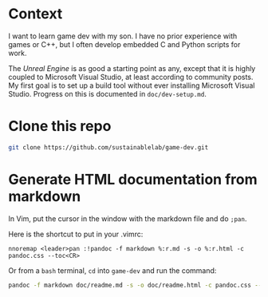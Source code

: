 # Context
I want to learn game dev with my son. I have no prior experience with games or
C++, but I often develop embedded C and Python scripts for work.

The *Unreal Engine* is as good a starting point as any, except that it is
highly coupled to Microsoft Visual Studio, at least according to community
posts. My first goal is to set up a build tool without ever installing Microsoft
Visual Studio. Progress on this is documented in `doc/dev-setup.md`.

# Clone this repo
```bash
git clone https://github.com/sustainablelab/game-dev.git
```

# Generate HTML documentation from markdown
In Vim, put the cursor in the window with the markdown file and do `;pan`.

Here is the shortcut to put in your .vimrc:
```vim
nnoremap <leader>pan :!pandoc -f markdown %:r.md -s -o %:r.html -c pandoc.css --toc<CR>
```

Or from a `bash` terminal, `cd` into `game-dev` and run the command:
```bash
pandoc -f markdown doc/readme.md -s -o doc/readme.html -c pandoc.css --toc
```

